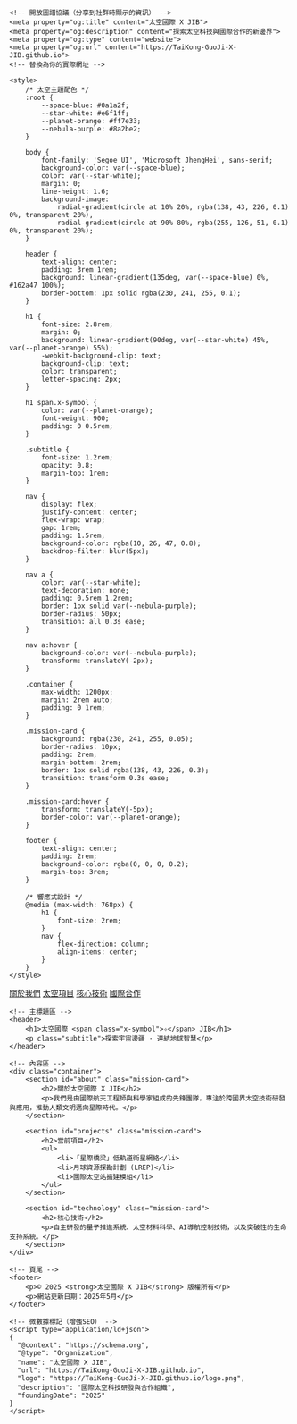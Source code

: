 <!DOCTYPE html>
<html lang="zh-TW">
<head>
    <!-- 重要SEO設定 -->
    <meta charset="UTF-8">
    <meta name="viewport" content="width=device-width, initial-scale=1.0">
    <title>太空國際 X JIB | 官方網站</title>
    <meta name="description" content="太空國際 X JIB 官方入口，提供太空科技研發、國際合作項目與最新動態">
    <meta name="keywords" content="太空國際,JIB,太空科技,國際合作,航天工程">
    <meta name="robots" content="index, follow">
    <!-- 預設開啟Google搜索索引 -->

    <!-- 開放圖譜協議（分享到社群時顯示的資訊） -->
    <meta property="og:title" content="太空國際 X JIB">
    <meta property="og:description" content="探索太空科技與國際合作的新邊界">
    <meta property="og:type" content="website">
    <meta property="og:url" content="https://TaiKong-GuoJi-X-JIB.github.io">
    <!-- 替換為你的實際網址 -->

    <style>
        /* 太空主題配色 */
        :root {
            --space-blue: #0a1a2f;
            --star-white: #e6f1ff;
            --planet-orange: #ff7e33;
            --nebula-purple: #8a2be2;
        }
        
        body {
            font-family: 'Segoe UI', 'Microsoft JhengHei', sans-serif;
            background-color: var(--space-blue);
            color: var(--star-white);
            margin: 0;
            line-height: 1.6;
            background-image: 
                radial-gradient(circle at 10% 20%, rgba(138, 43, 226, 0.1) 0%, transparent 20%),
                radial-gradient(circle at 90% 80%, rgba(255, 126, 51, 0.1) 0%, transparent 20%);
        }
        
        header {
            text-align: center;
            padding: 3rem 1rem;
            background: linear-gradient(135deg, var(--space-blue) 0%, #162a47 100%);
            border-bottom: 1px solid rgba(230, 241, 255, 0.1);
        }
        
        h1 {
            font-size: 2.8rem;
            margin: 0;
            background: linear-gradient(90deg, var(--star-white) 45%, var(--planet-orange) 55%);
            -webkit-background-clip: text;
            background-clip: text;
            color: transparent;
            letter-spacing: 2px;
        }
        
        h1 span.x-symbol {
            color: var(--planet-orange);
            font-weight: 900;
            padding: 0 0.5rem;
        }
        
        .subtitle {
            font-size: 1.2rem;
            opacity: 0.8;
            margin-top: 1rem;
        }
        
        nav {
            display: flex;
            justify-content: center;
            flex-wrap: wrap;
            gap: 1rem;
            padding: 1.5rem;
            background-color: rgba(10, 26, 47, 0.8);
            backdrop-filter: blur(5px);
        }
        
        nav a {
            color: var(--star-white);
            text-decoration: none;
            padding: 0.5rem 1.2rem;
            border: 1px solid var(--nebula-purple);
            border-radius: 50px;
            transition: all 0.3s ease;
        }
        
        nav a:hover {
            background-color: var(--nebula-purple);
            transform: translateY(-2px);
        }
        
        .container {
            max-width: 1200px;
            margin: 2rem auto;
            padding: 0 1rem;
        }
        
        .mission-card {
            background: rgba(230, 241, 255, 0.05);
            border-radius: 10px;
            padding: 2rem;
            margin-bottom: 2rem;
            border: 1px solid rgba(138, 43, 226, 0.3);
            transition: transform 0.3s ease;
        }
        
        .mission-card:hover {
            transform: translateY(-5px);
            border-color: var(--planet-orange);
        }
        
        footer {
            text-align: center;
            padding: 2rem;
            background-color: rgba(0, 0, 0, 0.2);
            margin-top: 3rem;
        }
        
        /* 響應式設計 */
        @media (max-width: 768px) {
            h1 {
                font-size: 2rem;
            }
            nav {
                flex-direction: column;
                align-items: center;
            }
        }
    </style>
</head>
<body>
    <!-- 導航欄 -->
    <nav>
        <a href="#about">關於我們</a>
        <a href="#projects">太空項目</a>
        <a href="#technology">核心技術</a>
        <a href="#contact">國際合作</a>
    </nav>

    <!-- 主標題區 -->
    <header>
        <h1>太空國際 <span class="x-symbol">✧</span> JIB</h1>
        <p class="subtitle">探索宇宙邊疆 · 連結地球智慧</p>
    </header>

    <!-- 內容區 -->
    <div class="container">
        <section id="about" class="mission-card">
            <h2>關於太空國際 X JIB</h2>
            <p>我們是由國際航天工程師與科學家組成的先鋒團隊，專注於跨國界太空技術研發與應用，推動人類文明邁向星際時代。</p>
        </section>

        <section id="projects" class="mission-card">
            <h2>當前項目</h2>
            <ul>
                <li>「星際橋梁」低軌道衛星網絡</li>
                <li>月球資源探勘計劃 (LREP)</li>
                <li>國際太空站擴建模組</li>
            </ul>
        </section>

        <section id="technology" class="mission-card">
            <h2>核心技術</h2>
            <p>自主研發的量子推進系統、太空材料科學、AI導航控制技術，以及突破性的生命支持系統。</p>
        </section>
    </div>

    <!-- 頁尾 -->
    <footer>
        <p>© 2025 <strong>太空國際 X JIB</strong> 版權所有</p>
        <p>網站更新日期：2025年5月</p>
    </footer>

    <!-- 微數據標記（增強SEO） -->
    <script type="application/ld+json">
    {
      "@context": "https://schema.org",
      "@type": "Organization",
      "name": "太空國際 X JIB",
      "url": "https://TaiKong-GuoJi-X-JIB.github.io",
      "logo": "https://TaiKong-GuoJi-X-JIB.github.io/logo.png",
      "description": "國際太空科技研發與合作組織",
      "foundingDate": "2025"
    }
    </script>
</body>
</html>
